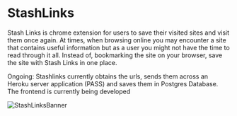 # StashLinks

Stash Links is chrome extension for users to save their visited sites and visit them once again. At times, when browsing online you may encounter a site that contains useful information but as a user you might not have the time to read through it all. Instead of, bookmarking the site on your browser, save the site with Stash Links in one place.

Ongoing: Stashlinks currently obtains the urls, sends them across an Heroku server application (PASS) and saves them in Postgres Database. The frontend is currently being developed


![StashLinksBanner](https://user-images.githubusercontent.com/43952562/118412029-ad5c0680-b68f-11eb-8f7a-66639aaa4192.gif)
